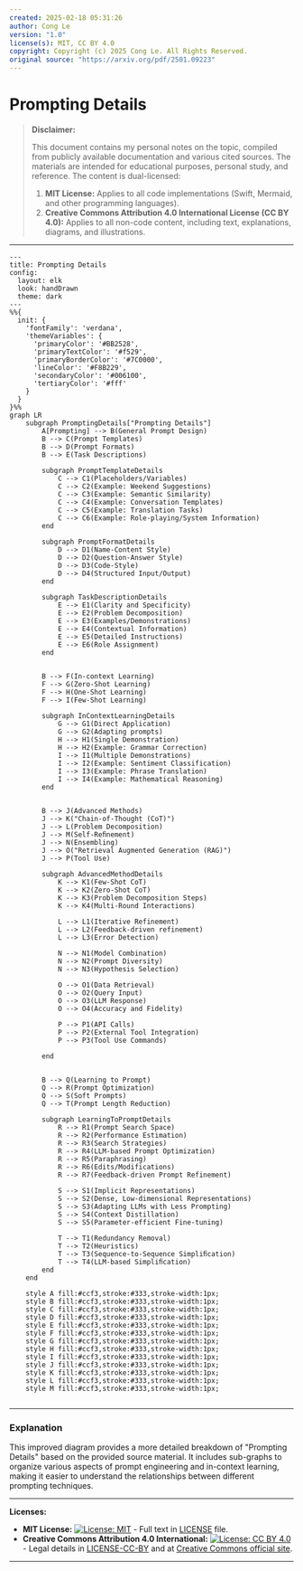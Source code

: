 ```yaml
---
created: 2025-02-18 05:31:26
author: Cong Le
version: "1.0"
license(s): MIT, CC BY 4.0
copyright: Copyright (c) 2025 Cong Le. All Rights Reserved.
original source: "https://arxiv.org/pdf/2501.09223"
---
```




# Prompting Details
> **Disclaimer:**
>
> This document contains my personal notes on the topic,
> compiled from publicly available documentation and various cited sources.
> The materials are intended for educational purposes, personal study, and reference.
> The content is dual-licensed:
> 1. **MIT License:** Applies to all code implementations (Swift, Mermaid, and other programming languages).
> 2. **Creative Commons Attribution 4.0 International License (CC BY 4.0):** Applies to all non-code content, including text, explanations, diagrams, and illustrations.
---



```mermaid
---
title: Prompting Details
config:
  layout: elk
  look: handDrawn
  theme: dark
---
%%{
  init: {
    'fontFamily': 'verdana',
    'themeVariables': {
      'primaryColor': '#BB2528',
      'primaryTextColor': '#f529',
      'primaryBorderColor': '#7C0000',
      'lineColor': '#F8B229',
      'secondaryColor': '#006100',
      'tertiaryColor': '#fff'
    }
  }
}%%
graph LR
    subgraph PromptingDetails["Prompting Details"]
        A[Prompting] --> B(General Prompt Design)
        B --> C(Prompt Templates)
        B --> D(Prompt Formats)
        B --> E(Task Descriptions)
        
        subgraph PromptTemplateDetails
            C --> C1(Placeholders/Variables)
            C --> C2(Example: Weekend Suggestions)
            C --> C3(Example: Semantic Similarity)
            C --> C4(Example: Conversation Templates)
            C --> C5(Example: Translation Tasks)
            C --> C6(Example: Role-playing/System Information)
        end
        
        subgraph PromptFormatDetails
            D --> D1(Name-Content Style)
            D --> D2(Question-Answer Style)
            D --> D3(Code-Style)
            D --> D4(Structured Input/Output)
        end
        
        subgraph TaskDescriptionDetails
            E --> E1(Clarity and Specificity)
            E --> E2(Problem Decomposition)
            E --> E3(Examples/Demonstrations)
            E --> E4(Contextual Information)
            E --> E5(Detailed Instructions)
            E --> E6(Role Assignment)
        end


        B --> F(In-context Learning)
        F --> G(Zero-Shot Learning)
        F --> H(One-Shot Learning)
        F --> I(Few-Shot Learning)

        subgraph InContextLearningDetails
            G --> G1(Direct Application)
            G --> G2(Adapting prompts)
            H --> H1(Single Demonstration)
            H --> H2(Example: Grammar Correction)
            I --> I1(Multiple Demonstrations)
            I --> I2(Example: Sentiment Classification)
            I --> I3(Example: Phrase Translation)
            I --> I4(Example: Mathematical Reasoning)
        end


        B --> J(Advanced Methods)
        J --> K("Chain-of-Thought (CoT)")
        J --> L(Problem Decomposition)
        J --> M(Self-Reﬁnement)
        J --> N(Ensembling)
        J --> O("Retrieval Augmented Generation (RAG)")
        J --> P(Tool Use)
        
        subgraph AdvancedMethodDetails
            K --> K1(Few-Shot CoT)
            K --> K2(Zero-Shot CoT)
            K --> K3(Problem Decomposition Steps)
            K --> K4(Multi-Round Interactions)
            
            L --> L1(Iterative Refinement)
            L --> L2(Feedback-driven refinement)
            L --> L3(Error Detection)
            
            N --> N1(Model Combination)
            N --> N2(Prompt Diversity)
            N --> N3(Hypothesis Selection)
            
            O --> O1(Data Retrieval)
            O --> O2(Query Input)
            O --> O3(LLM Response)
            O --> O4(Accuracy and Fidelity)
            
            P --> P1(API Calls)
            P --> P2(External Tool Integration)
            P --> P3(Tool Use Commands)

        end


        B --> Q(Learning to Prompt)
        Q --> R(Prompt Optimization)
        Q --> S(Soft Prompts)
        Q --> T(Prompt Length Reduction)
        
        subgraph LearningToPromptDetails
            R --> R1(Prompt Search Space)
            R --> R2(Performance Estimation)
            R --> R3(Search Strategies)
            R --> R4(LLM-based Prompt Optimization)
            R --> R5(Paraphrasing)
            R --> R6(Edits/Modifications)
            R --> R7(Feedback-driven Prompt Refinement)
            
            S --> S1(Implicit Representations)
            S --> S2(Dense, Low-dimensional Representations)
            S --> S3(Adapting LLMs with Less Prompting)
            S --> S4(Context Distillation)
            S --> S5(Parameter-efficient Fine-tuning)
            
            T --> T1(Redundancy Removal)
            T --> T2(Heuristics)
            T --> T3(Sequence-to-Sequence Simpliﬁcation)
            T --> T4(LLM-based Simpliﬁcation)
        end
    end

    style A fill:#ccf3,stroke:#333,stroke-width:1px;
    style B fill:#ccf3,stroke:#333,stroke-width:1px;
    style C fill:#ccf3,stroke:#333,stroke-width:1px;
    style D fill:#ccf3,stroke:#333,stroke-width:1px;
    style E fill:#ccf3,stroke:#333,stroke-width:1px;
    style F fill:#ccf3,stroke:#333,stroke-width:1px;
    style G fill:#ccf3,stroke:#333,stroke-width:1px;
    style H fill:#ccf3,stroke:#333,stroke-width:1px;
    style I fill:#ccf3,stroke:#333,stroke-width:1px;
    style J fill:#ccf3,stroke:#333,stroke-width:1px;
    style K fill:#ccf3,stroke:#333,stroke-width:1px;
    style L fill:#ccf3,stroke:#333,stroke-width:1px;
    style M fill:#ccf3,stroke:#333,stroke-width:1px;
    
```

---

### Explanation

This improved diagram provides a more detailed breakdown of "Prompting Details" based on the provided source material. It includes sub-graphs to organize various aspects of prompt engineering and in-context learning, making it easier to understand the relationships between different prompting techniques.

---
**Licenses:**

- **MIT License:**  [![License: MIT](https://img.shields.io/badge/License-MIT-yellow.svg)](LICENSE) - Full text in [LICENSE](LICENSE) file.
- **Creative Commons Attribution 4.0 International:** [![License: CC BY 4.0](https://licensebuttons.net/l/by/4.0/88x31.png)](LICENSE-CC-BY) - Legal details in [LICENSE-CC-BY](LICENSE-CC-BY) and at [Creative Commons official site](http://creativecommons.org/licenses/by/4.0/).

---